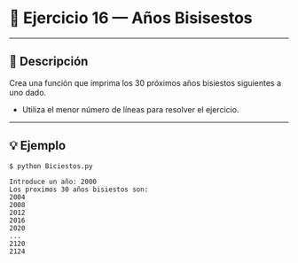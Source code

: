 # 🧮 Ejercicio 16 — Años Bisisestos

---

## 📌 Descripción

 Crea una función que imprima los 30 próximos años bisiestos
 siguientes a uno dado.
 - Utiliza el menor número de líneas para resolver el ejercicio.


---

## 💡 Ejemplo

    
    $ python Biciestos.py

    Introduce un año: 2000
    Los proximos 30 años bisiestos son: 
    2004
    2008
    2012
    2016
    2020
    ...
    2120
    2124
    